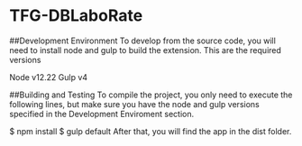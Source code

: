 # TFG-DBLaboRate
##Development Environment
To develop from the source code, you will need to install node and gulp to build the extension. This are the required versions

Node v12.22
Gulp v4

##Building and Testing
To compile the project, you only need to execute the following lines, but make sure you have the node and gulp versions specified in the Development Enviroment section.

$ npm install
$ gulp default
After that, you will find the app in the dist folder.
